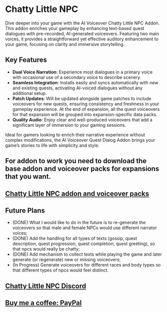 # Chatty Little NPC

Dive deeper into your game with the AI Voiceover Chatty Little NPC Addon. This addon enriches your gameplay by enhancing text-based quest dialogues with pre-recorded, AI-generated voiceovers. Featuring two main voices, it provides a straightforward yet effective auditory enhancement to your game, focusing on clarity and immersive storytelling.

## Key Features

- **Dual Voice Narration**: Experience most dialogues in a primary voice with occasional use of a secondary voice to describe scenery.
- **Seamless Integration**: Installs easily and syncs automatically with new and existing quests, activating AI-voiced dialogues without any additional setup.
- **Patch Updates**: Will be updated alongside game patches to include voiceovers for new quests, ensuring consistency and freshness in your gameplay experience. At the end of expansion, all the quest voiceovers for that expansion will be grouped into expansion-specific data packs.
- **Quality Audio**: Enjoy clear and well-produced voiceovers that add a significant layer of immersion to your gaming sessions.

Ideal for gamers looking to enrich their narrative experience without complex modifications, the AI Voiceover Quest Dialog Addon brings your game’s stories to life with simplicity and style.

## For addon to work you need to download the base addon and voiceover packs for expansions that you want.
## [Chatty Little NPC addon and voiceover packs](https://www.curseforge.com/wow/search?page=1&pageSize=20&sortBy=relevancy&search=chatty+little+npc)


## Future Plans

- (DONE) What I would like to do in the future is to re-generate the voiceovers so that male and female NPCs would use different narrator voices;
- (DONE) Add the handling for all types of texts (gossip, quest description, quest progression, quest completion, quest greeting), so that npcs would really be chatty;
- (DONE) Add mechanism to collect texts while playing the game and later generate (or regenerate) new or missing voiceovers;
- (In Progress) Generate voiceovers for different races and body types so that different types of npcs would feel distinct.

## [Chatty Little NPC Discord](https://discord.gg/fSczNjQ6)

## [Buy me a coffee: PayPal](https://www.paypal.com/donate/?hosted_button_id=VM7HHURP2MYSY)
